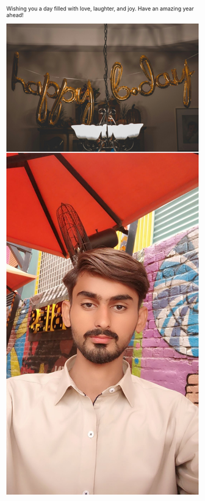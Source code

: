 



<html lang="en">
<head>
    <meta charset="UTF-8">
    <meta name="viewport" content="width=device-width, initial-scale=1.0">
    
    
</head>
<body>
    <div class="container">
        <h1 class="greeting"></h1>
        <p class="message">Wishing you a day filled with love, laughter, and joy. Have an amazing year ahead!</p>
        <img class="friend-photo" src="https://github.com/Baloch6/Bithday/raw/main/pexels-thatguycraig000-1543762.jpg  " alt="Friend's Photo">
    </div>
    
</body>
</html>
<img
src="https://github.com/Baloch6/Bithday/blob/main/Snapchat-1276464994.jpg"
alt="friend photo">

